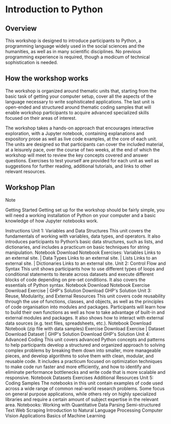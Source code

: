 # Introduction to Python

## Overview

This workshop is designed to introduce participants to Python, a programming language widely used in the social sciences and the humanities, as well as in many scientific disciplines. No previous programming experience is required, though a modicum of technical sophistication is needed.

## How the workshop works
The workshop is organized around thematic units that, starting from the basic task of getting your computer setup, cover all the aspects of the language necessary to write sophisticated applications. The last unit is open-ended and structured around thematic coding samples that will enable workshop participants to acquire advanced specialized skills focused on their areas of interest.

The workshop takes a hands-on approach that encourages interactive exploration, with a Jupyter notebook, containing explanations and expository prose as well as live code examples, at the core of each unit. The units are designed so that participants can cover the included material, at a leisurely pace, over the course of two weeks, at the end of which the workshop will meet to review the key concepts covered and answer questions. Exercises to test yourself are provided for each unit as well as suggestions for further reading, additional tutorials, and links to other relevant resources.

## Workshop Plan

> [!NOTE]
> Getting Started
> Getting set up for the workshop should be fairly simple, you will need a working installation of Python on your computer and a basic knowledge of how Jupyter notebooks work.


Instructions
Unit 1: Variables and Data Structures
This unit covers the fundamentals of working with variables, data types, and operators. It also introduces participants to Python’s basic data structures, such as lists, and dictionaries, and includes a practicum on basic techniques for string manipulation.
Notebook Download Notebook
Exercises: Variables Links to an external site. | Data Types Links to an external site. | Lists Links to an external site. | Dictionaries Links to an external site.
Unit 2: Control Flow and Syntax
This unit shows participants how to use different types of loops and conditional statements to iterate across datasets and execute different blocks of code depending on pre-set conditions. It also covers the essentials of Python syntax.
Notebook Download Notebook
Exercise Download Exercise | GHP's Solution Download GHP's Solution
Unit 3: Reuse, Modularity, and External Resources
This unit covers code reusability through the use of functions, classes, and objects, as well as the principles of code organisation into modules and packages. Participants will learn how to build their own functions as well as how to take advantage of built-in and external modules and packages. It also shows how to interact with external data sources (e.g. text files, spreadsheets, etc.).
Notebook Download Notebook (zip file with data samples)
Exercise Download Exercise | Dataset Download Dataset | GHP's Solution Download GHP's Solution
Unit 4: Advanced Coding
This unit covers advanced Python concepts and patterns to help participants develop a structured and organized approach to solving complex problems by breaking them down into smaller, more manageable pieces, and develop algorithms to solve them with clean, modular, and reusable code. It includes a practicum focused on optimization techniques to make code run faster and more efficiently, and how to identify and eliminate performance bottlenecks and write code that is more scalable and responsive.
Notebook
Datasets
Exercises
Additional Resources
Unit 5: Coding Samples
The notebooks in this unit contain examples of code used across a wide range of common real-world research problems. Some focus on general purpose applications, while others rely on highly specialized libraries and require a certain amount of subject expertise in the relevant area.
Notebooks:
Working with Quantitative Data
Parsing Semi-structured Text
Web Scraping
Introduction to Natural Language Processing
Computer Vision Applications
Basics of Machine Learning
